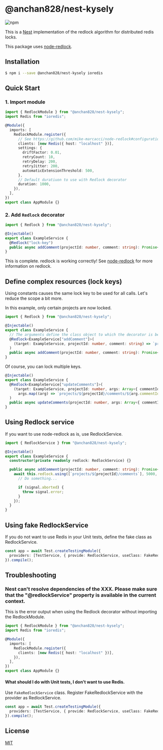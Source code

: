 # @anchan828/nest-kysely

![npm](https://img.shields.io/npm/v/@anchan828/nest-kysely.svg)

This is a [Nest](https://github.com/nestjs/nest) implementation of the redlock algorithm for distributed redis locks.

This package uses [node-redlock](https://github.com/mike-marcacci/node-redlock).

## Installation

```bash
$ npm i --save @anchan828/nest-kysely ioredis
```

## Quick Start

### 1. Import module

```ts
import { RedlockModule } from "@anchan828/nest-kysely";
import Redis from "ioredis";

@Module({
  imports: [
    RedlockModule.register({
      // See https://github.com/mike-marcacci/node-redlock#configuration
      clients: [new Redis({ host: "localhost" })],
      settings: {
        driftFactor: 0.01,
        retryCount: 10,
        retryDelay: 200,
        retryJitter: 200,
        automaticExtensionThreshold: 500,
      },
      // Default duratiuon to use with Redlock decorator
      duration: 1000,
    }),
  ],
})
export class AppModule {}
```

### 2. Add `Redlock` decorator

```ts
import { Redlock } from "@anchan828/nest-kysely";

@Injectable()
export class ExampleService {
  @Redlock("lock-key")
  public async addComment(projectId: number, comment: string): Promise<void> {}
}
```

This is complete. redlock is working correctly!
See [node-redlock](https://github.com/mike-marcacci/node-redlock) for more information on redlock.

## Define complex resources (lock keys)

Using constants causes the same lock key to be used for all calls. Let's reduce the scope a bit more.

In this example, only certain projects are now locked.

```ts
import { Redlock } from "@anchan828/nest-kysely";

@Injectable()
export class ExampleService {
  // The arguments define the class object to which the decorator is being added and the method arguments in order.
  @Redlock<ExampleService["addComment"]>(
    (target: ExampleService, projectId: number, comment: string) => `projects/${projectId}/comments`,
  )
  public async addComment(projectId: number, comment: string): Promise<void> {}
}
```

Of course, you can lock multiple keys.

```ts
@Injectable()
export class ExampleService {
  @Redlock<ExampleService["updateComments"]>(
    (target: ExampleService, projectId: number, args: Array<{ commentId: number; comment: string }>) =>
      args.map((arg) => `projects/${projectId}/comments/${arg.commentId}`),
  )
  public async updateComments(projectId: number, args: Array<{ commentId: number; comment: string }>): Promise<void> {}
}
```

## Using Redlock service

If you want to use node-redlock as is, use RedlockService.

```ts
import { RedlockService } from "@anchan828/nest-kysely";

@Injectable()
export class ExampleService {
  constructor(private readonly redlock: RedlockService) {}

  public async addComment(projectId: number, comment: string): Promise<void> {
    await this.redlock.using([`projects/${projectId}/comments`], 5000, (signal) => {
      // Do something...

      if (signal.aborted) {
        throw signal.error;
      }
    });
  }
}
```

## Using fake RedlockService

If you do not want to use Redis in your Unit tests, define the fake class as RedlockService.

```ts
const app = await Test.createTestingModule({
  providers: [TestService, { provide: RedlockService, useClass: FakeRedlockService }],
}).compile();
```

## Troubleshooting

### Nest can't resolve dependencies of the XXX. Please make sure that the "@redlockService" property is available in the current context.

This is the error output when using the Redlock decorator without importing the RedlockModule.

```ts
import { RedlockModule } from "@anchan828/nest-kysely";
import Redis from "ioredis";

@Module({
  imports: [
    RedlockModule.register({
      clients: [new Redis({ host: "localhost" })],
    }),
  ],
})
export class AppModule {}
```

#### What should I do with Unit tests, I don't want to use Redis.

Use `FakeRedlockService` class. Register FakeRedlockService with the provider as RedlockService.

```ts
const app = await Test.createTestingModule({
  providers: [TestService, { provide: RedlockService, useClass: FakeRedlockService }],
}).compile();
```

## License

[MIT](LICENSE)
